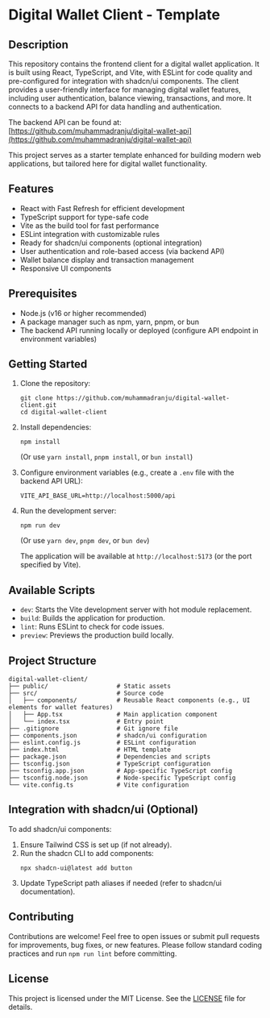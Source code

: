 # Digital Wallet Client - Template

## Description

This repository contains the frontend client for a digital wallet application. It is built using React, TypeScript, and Vite, with ESLint for code quality and pre-configured for integration with shadcn/ui components. The client provides a user-friendly interface for managing digital wallet features, including user authentication, balance viewing, transactions, and more. It connects to a backend API for data handling and authentication.

The backend API can be found at: [https://github.com/muhammadranju/digital-wallet-api](https://github.com/muhammadranju/digital-wallet-api)

This project serves as a starter template enhanced for building modern web applications, but tailored here for digital wallet functionality.

## Features

- React with Fast Refresh for efficient development
- TypeScript support for type-safe code
- Vite as the build tool for fast performance
- ESLint integration with customizable rules
- Ready for shadcn/ui components (optional integration)
- User authentication and role-based access (via backend API)
- Wallet balance display and transaction management
- Responsive UI components

## Prerequisites

- Node.js (v16 or higher recommended)
- A package manager such as npm, yarn, pnpm, or bun
- The backend API running locally or deployed (configure API endpoint in environment variables)

## Getting Started

1. Clone the repository:

   ```
   git clone https://github.com/muhammadranju/digital-wallet-client.git
   cd digital-wallet-client
   ```

2. Install dependencies:

   ```
   npm install
   ```

   (Or use `yarn install`, `pnpm install`, or `bun install`)

3. Configure environment variables (e.g., create a `.env` file with the backend API URL):

   ```
   VITE_API_BASE_URL=http://localhost:5000/api
   ```

4. Run the development server:

   ```
   npm run dev
   ```

   (Or use `yarn dev`, `pnpm dev`, or `bun dev`)

   The application will be available at `http://localhost:5173` (or the port specified by Vite).

## Available Scripts

- `dev`: Starts the Vite development server with hot module replacement.
- `build`: Builds the application for production.
- `lint`: Runs ESLint to check for code issues.
- `preview`: Previews the production build locally.

## Project Structure

```
digital-wallet-client/
├── public/                   # Static assets
├── src/                      # Source code
│   ├── components/           # Reusable React components (e.g., UI elements for wallet features)
│   ├── App.tsx               # Main application component
│   └── index.tsx             # Entry point
├── .gitignore                # Git ignore file
├── components.json           # shadcn/ui configuration
├── eslint.config.js          # ESLint configuration
├── index.html                # HTML template
├── package.json              # Dependencies and scripts
├── tsconfig.json             # TypeScript configuration
├── tsconfig.app.json         # App-specific TypeScript config
├── tsconfig.node.json        # Node-specific TypeScript config
└── vite.config.ts            # Vite configuration
```

## Integration with shadcn/ui (Optional)

To add shadcn/ui components:

1. Ensure Tailwind CSS is set up (if not already).
2. Run the shadcn CLI to add components:
   ```
   npx shadcn-ui@latest add button
   ```
3. Update TypeScript path aliases if needed (refer to shadcn/ui documentation).

## Contributing

Contributions are welcome! Feel free to open issues or submit pull requests for improvements, bug fixes, or new features. Please follow standard coding practices and run `npm run lint` before committing.

## License

This project is licensed under the MIT License. See the [LICENSE](LICENSE) file for details.
